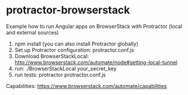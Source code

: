 # protractor-browserstack

Example how to run Angular apps on BrowserStack with Protractor (local and external sources)

1. npm install (you can also install Protractor globally)
2. Set up Protractor configuration: protractor.conf.js
3. Download BrowserStackLocal: http://www.browserstack.com/automate/node#setting-local-tunnel
4. run: ./BrowserStackLocal your_secret_key
5. run tests: protractor protractor.conf.js

Capabilities: https://www.browserstack.com/automate/capabilities



